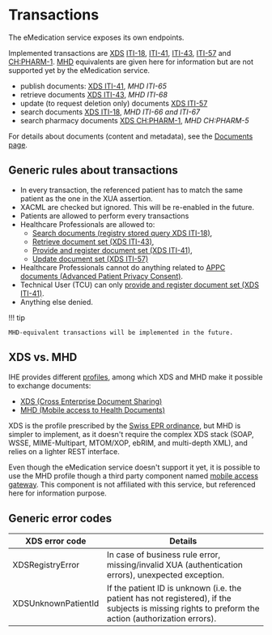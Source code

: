 # Transactions

The eMedication service exposes its own endpoints.

Implemented transactions are [XDS](https://profiles.ihe.net/ITI/TF/Volume1/ch-10.html) [ITI-18](https://profiles.ihe.net/ITI/TF/Volume2/ITI-18.html), [ITI-41](https://profiles.ihe.net/ITI/TF/Volume2/ITI-41.html), [ITI-43](https://profiles.ihe.net/ITI/TF/Volume2/ITI-43.html), [ITI-57](https://profiles.ihe.net/ITI/TF/Volume2/ITI-57.html) and [CH:PHARM-1](chpharm1.md). [MHD](https://profiles.ihe.net/ITI/MHD/index.html) equivalents are given here for information but are not supported yet by the eMedication service.

* publish documents: [XDS ITI-41](iti41.md), _MHD ITI-65_
* retrieve documents [XDS ITI-43](iti43.md), _MHD ITI-68_
* update (to request deletion only) documents [XDS ITI-57](iti57.md)
* search documents [XDS ITI-18](iti18.md), _MHD ITI-66 and ITI-67_
* search pharmacy documents [XDS CH:PHARM-1](chpharm1.md), _MHD CH:PHARM-5_

For details about documents (content and metadata), see the [Documents page](documents.md).

## Generic rules about transactions
* In every transaction, the referenced patient has to match the same patient as the one in the XUA assertion.
* XACML are checked but ignored. This will be re-enabled in the future.
* Patients are allowed to perform every transactions
* Healthcare Professionals are allowed to:
    * [Search documents (registry stored query XDS ITI-18)](iti18.md), 
    * [Retrieve document set (XDS ITI-43)](iti43.md), 
    * [Provide and register document set (XDS ITI-41)](iti41.md), 
    * [Update document set (XDS ITI-57)](iti57.md)
* Healthcare Professionals cannot do anything related to [APPC documents (Advanced Patient Privacy Consent)](https://www.ihe.net/uploadedFiles/Documents/ITI/IHE_ITI_Suppl_APPC.pdf).
* Technical User (TCU)  can only [provide and register document set (XDS ITI-41)](iti41.md).
* Anything else denied.

!!! tip

    MHD-equivalent transactions will be implemented in the future.

## XDS vs. MHD
IHE provides different [profiles](https://profiles.ihe.net/ITI/TF/Volume1/index.html), among which XDS and MHD make it possible to exchange documents:

* [XDS (Cross Enterprise Document Sharing)](https://profiles.ihe.net/ITI/TF/Volume1/ch-10.html)
* [MHD (Mobile access to Health Documents)](https://profiles.ihe.net/ITI/MHD/index.html)

XDS is the profile prescribed by the [Swiss EPR ordinance](https://www.fedlex.admin.ch/eli/cc/2017/205/fr), but MHD is simpler to implement, as it doesn't require the complex XDS stack (SOAP, WSSE, MIME-Multipart, MTOM/XOP, ebRIM, and multi-depth XML), and relies on a lighter REST interface.

Even though the eMedication service doesn't support it yet, it is possible to use the MHD profile though a third party component named [mobile access gateway](https://www.mobileaccessgateway.ch/). This component is not affiliated with this service, but referenced here for information purpose.


## Generic error codes

| XDS error code      | Details                                                                                                                                             |
|---------------------|-----------------------------------------------------------------------------------------------------------------------------------------------------|
| XDSRegistryError    | In case of business rule error, missing/invalid XUA (authentication errors), unexpected exception.                                                  |
| XDSUnknownPatientId | If the patient ID is unknown (i.e. the patient has not registered), if the subjects is missing rights to preform the action (authorization errors). |
